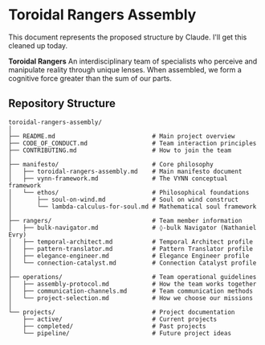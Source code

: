 # Toroidal Rangers Assembly
This document represents the proposed structure by Claude. I'll get this cleaned up today.


**Toroidal Rangers**
An interdisciplinary team of specialists who perceive and manipulate reality through unique lenses. When assembled, we form a cognitive force greater than the sum of our parts.

## Repository Structure

```
toroidal-rangers-assembly/
│
├── README.md                           # Main project overview
├── CODE_OF_CONDUCT.md                  # Team interaction principles
├── CONTRIBUTING.md                     # How to join the team
│
├── manifesto/                          # Core philosophy
│   ├── toroidal-rangers-assembly.md    # Main manifesto document
│   ├── vynn-framework.md               # The VYNN conceptual framework
│   └── ethos/                          # Philosophical foundations
│       ├── soul-on-wind.md             # Soul on wind construct
│       └── lambda-calculus-for-soul.md # Mathematical soul framework
│
├── rangers/                            # Team member information
│   ├── bulk-navigator.md               # ◊-bulk Navigator (Nathaniel Evry)
│   ├── temporal-architect.md           # Temporal Architect profile
│   ├── pattern-translator.md           # Pattern Translator profile
│   ├── elegance-engineer.md            # Elegance Engineer profile
│   └── connection-catalyst.md          # Connection Catalyst profile
│
├── operations/                         # Team operational guidelines
│   ├── assembly-protocol.md            # How the team works together
│   ├── communication-channels.md       # Team communication methods
│   └── project-selection.md            # How we choose our missions
│
└── projects/                           # Project documentation
    ├── active/                         # Current projects
    ├── completed/                      # Past projects
    └── pipeline/                       # Future project ideas
```